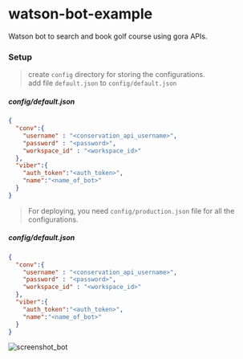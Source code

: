 # watson-bot-example
Watson bot to search and book golf course using gora APIs.

### Setup
> create `config` directory for storing the configurations.<br>
> add file `default.json` to `config/default.json`

##### config/default.json
```json
{
  "conv":{
    "username" : "<conservation_api_username>",
    "password" : "<password>",
    "workspace_id" : "<workspace_id>"
  },
  "viber":{
    "auth_token":"<auth_token>",
    "name":"<name_of_bot>"
  }
}
```


> For deploying, you need `config/production.json` file  for all the configurations.

##### config/default.json
```json
{
  "conv":{
    "username" : "<conservation_api_username>",
    "password" : "<password>",
    "workspace_id" : "<workspace_id>"
  },
  "viber":{
    "auth_token":"<auth_token>",
    "name":"<name_of_bot>"
  }
}
```


![screenshot_bot](https://github.com/akshaykale/watson-viber-bot-example/blob/master/viber-watson-conversation.png)
